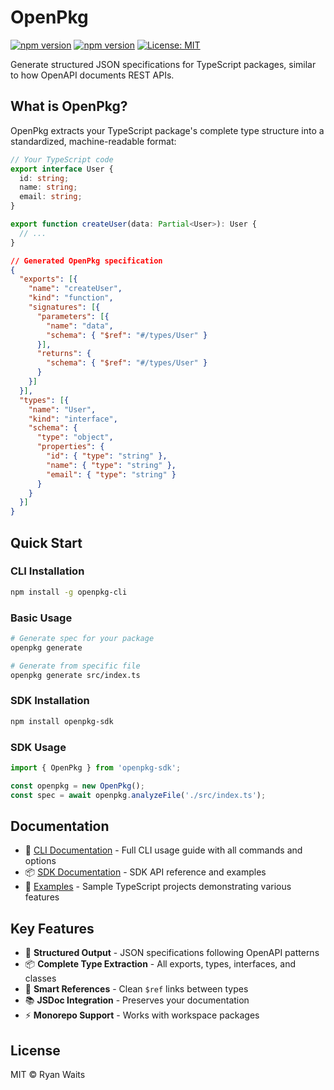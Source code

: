 # OpenPkg

[![npm version](https://img.shields.io/npm/v/openpkg-cli.svg)](https://www.npmjs.com/package/openpkg-cli)
[![npm version](https://img.shields.io/npm/v/openpkg-sdk.svg)](https://www.npmjs.com/package/openpkg-sdk)
[![License: MIT](https://img.shields.io/badge/License-MIT-yellow.svg)](https://opensource.org/licenses/MIT)

Generate structured JSON specifications for TypeScript packages, similar to how OpenAPI documents REST APIs.

## What is OpenPkg?

OpenPkg extracts your TypeScript package's complete type structure into a standardized, machine-readable format:

```typescript
// Your TypeScript code
export interface User {
  id: string;
  name: string;
  email: string;
}

export function createUser(data: Partial<User>): User {
  // ...
}
```

```json
// Generated OpenPkg specification
{
  "exports": [{
    "name": "createUser",
    "kind": "function",
    "signatures": [{
      "parameters": [{
        "name": "data",
        "schema": { "$ref": "#/types/User" }
      }],
      "returns": {
        "schema": { "$ref": "#/types/User" }
      }
    }]
  }],
  "types": [{
    "name": "User",
    "kind": "interface",
    "schema": {
      "type": "object",
      "properties": {
        "id": { "type": "string" },
        "name": { "type": "string" },
        "email": { "type": "string" }
      }
    }
  }]
}
```

## Quick Start

### CLI Installation

```bash
npm install -g openpkg-cli
```

### Basic Usage

```bash
# Generate spec for your package
openpkg generate

# Generate from specific file
openpkg generate src/index.ts
```

### SDK Installation

```bash
npm install openpkg-sdk
```

### SDK Usage

```typescript
import { OpenPkg } from 'openpkg-sdk';

const openpkg = new OpenPkg();
const spec = await openpkg.analyzeFile('./src/index.ts');
```

## Documentation

- 📖 [CLI Documentation](./packages/cli/README.md) - Full CLI usage guide with all commands and options
- 📦 [SDK Documentation](./packages/sdk/README.md) - SDK API reference and examples
- 🧪 [Examples](./examples/README.md) - Sample TypeScript projects demonstrating various features

## Key Features

- 🎯 **Structured Output** - JSON specifications following OpenAPI patterns
- 📦 **Complete Type Extraction** - All exports, types, interfaces, and classes
- 🔗 **Smart References** - Clean `$ref` links between types
- 📚 **JSDoc Integration** - Preserves your documentation
- ⚡ **Monorepo Support** - Works with workspace packages

## License

MIT © Ryan Waits
